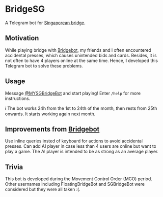 # BridgeSG

A Telegram bot for [Singaporean bridge](https://en.wikipedia.org/wiki/Singaporean_bridge).

## Motivation

While playing bridge with [Bridgebot](https://t.me/sg_bridge_bot), 
my friends and I often encountered accidental presses, 
which causes unintended bids and cards.
Besides, it is not often to have 4 players online at the same time.
Hence, I developed this Telegram bot to solve these problems.

## Usage

Message [@MYSGBridgeBot](https://t.me/MYSGBridgeBot) and start playing!
Enter `/help` for more instructions.

ℹ️ The bot works 24h from the 1st to 24th of the month, then rests from 25th onwards. 
It starts working again next month.

## Improvements from [Bridgebot](https://t.me/sg_bridge_bot)

Use inline queries insted of keyboard for actions to avoid accidental presses.
Can add AI player in case less than 4 users are online but want to play a game. 
The AI player is intended to be as strong as an average player.

## Trivia

This bot is developed during the Movement Control Order (MCO) period.
Other usernames including FloatingBridgeBot and SGBridgeBot were considered but they were all taken :(.

